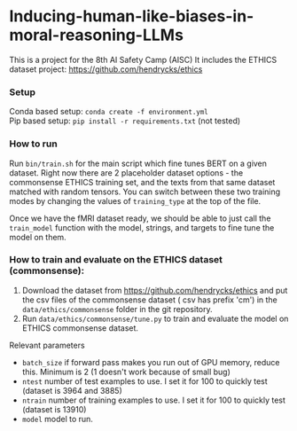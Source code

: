 # Inducing-human-like-biases-in-moral-reasoning-LLMs
This is a project for the 8th AI Safety Camp (AISC)
It includes the ETHICS dataset project: https://github.com/hendrycks/ethics

### Setup
Conda based setup: `conda create -f environment.yml`  
Pip based setup: `pip install -r requirements.txt` (not tested)

### How to run
Run `bin/train.sh` for the main script which fine tunes BERT on a given dataset.
Right now there are 2 placeholder dataset options - the commonsense ETHICS training set,
and the texts from that same dataset matched with random tensors. You can switch
between these two training modes by changing the values of `training_type` at
the top of the file.

Once we have the fMRI dataset ready, we should be able to just call the `train_model`
function with the model, strings, and targets to fine tune the model on them.

### How to train and evaluate on the ETHICS dataset (commonsense):
1. Download the dataset from https://github.com/hendrycks/ethics and put the csv files of the commonsense dataset ( csv has prefix 'cm')
in the `data/ethics/commonsense` folder in the git repository.
2. Run `data/ethics/commonsense/tune.py` to train and evaluate the model on ETHICS commonsense dataset.

Relevant parameters
- `batch_size` if forward pass makes you run out of GPU memory, reduce this. Minimum is 2 (1 doesn't work because of small bug)
- `ntest` number of test examples to use. I set it for 100 to quickly test (dataset is 3964 and 3885)
- `ntrain` number of training examples to use. I set it for 100 to quickly test (dataset is 13910)
- `model` model to run. 
